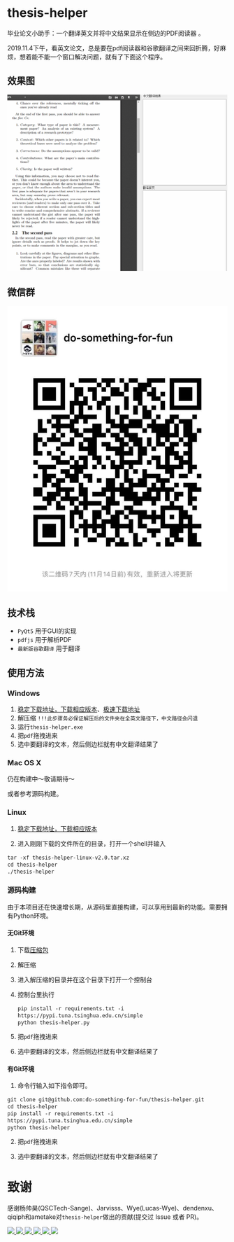# thesis-helper
毕业论文小助手：一个翻译英文并将中文结果显示在侧边的PDF阅读器 。

2019.11.4下午，看英文论文，总是要在pdf阅读器和谷歌翻译之间来回折腾，好麻烦，想着能不能一个窗口解决问题，就有了下面这个程序。

## 效果图

![效果图](guide.gif)

## 微信群
![二维码](user_wx_group.jpg)

## 技术栈

+ `PyQt5` 用于GUI的实现
+ `pdfjs` 用于解析PDF
+ `最新版谷歌翻译` 用于翻译

## 使用方法

### Windows

1. [稳定下载地址，下载相应版本](https://github.com/do-something-for-fun/thesis-helper/releases/)、[极速下载地址](https://pan.zju.edu.cn/share/0b37c871d88ac3bd6841c26153)
2. 解压缩
 `!!!此步骤务必保证解压后的文件夹在全英文路径下，中文路径会闪退`
3. 运行`thesis-helper.exe`
4. 把`pdf`拖拽进来
5. 选中要翻译的文本，然后侧边栏就有中文翻译结果了

### Mac OS X

仍在构建中～敬请期待～

或者参考源码构建。

### Linux

1. [稳定下载地址，下载相应版本](https://github.com/do-something-for-fun/thesis-helper/releases/)

2. 进入刚刚下载的文件所在的目录，打开一个shell并输入

```shell
tar -xf thesis-helper-linux-v2.0.tar.xz
cd thesis-helper
./thesis-helper
```

### 源码构建

由于本项目还在快速增长期，从源码里直接构建，可以享用到最新的功能。需要拥有Python环境。

#### 无Git环境

1. 下载[压缩包](https://github.com/do-something-for-fun/thesis-helper/archive/master.zip)

2. 解压缩

3. 进入解压缩的目录并在这个目录下打开一个控制台

4. 控制台里执行

   ```
   pip install -r requirements.txt -i https://pypi.tuna.tsinghua.edu.cn/simple
   python thesis-helper.py
   ```

5. 把`pdf`拖拽进来

6. 选中要翻译的文本，然后侧边栏就有中文翻译结果了

#### 有Git环境

1. 命令行输入如下指令即可。

```shell
git clone git@github.com:do-something-for-fun/thesis-helper.git
cd thesis-helper
pip install -r requirements.txt -i https://pypi.tuna.tsinghua.edu.cn/simple
python thesis-helper
```

2. 把`pdf`拖拽进来

3. 选中要翻译的文本，然后侧边栏就有中文翻译结果了

# 致谢

感谢杨帅昊(QSCTech-Sange)、Jarvisss、Wye(Lucas-Wye)、dendenxu、qiqiph和ametake对`thesis-helper`做出的贡献(提交过 Issue 或者 PR)。

<a href="https://github.com/QSCTech-Sange">
    <img src="https://avatars1.githubusercontent.com/u/33112139?s=460&amp;v=4" width="50px">
</a> 
<a href="https://github.com/Jarvisss">
    <img src="https://avatars2.githubusercontent.com/u/16323003?s=400&v=4" width="50px">
</a> 
<a href="https://github.com/Lucas-Wye">
    <img src="https://avatars0.githubusercontent.com/u/30680577?s=400&v=4" width="50px">
</a> 
<a href="https://github.com/dendenxu">
    <img src="https://avatars0.githubusercontent.com/u/43734697?s=400&v=4" width="50px">
</a> 
<a href="https://github.com/qiqiph">
    <img src="https://avatars1.githubusercontent.com/u/37620794?s=400&v=4" width="50px">
</a> 
<a href="https://github.com/ametake">
    <img src="https://avatars2.githubusercontent.com/u/22291194?s=400&v=4" width="50px">
</a> 

